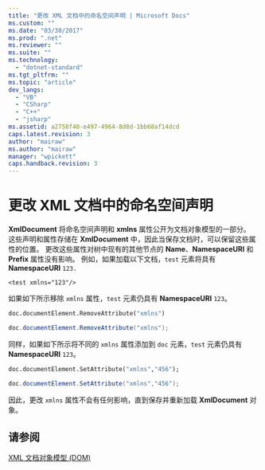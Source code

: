 ```yaml
---
title: "更改 XML 文档中的命名空间声明 | Microsoft Docs"
ms.custom: ""
ms.date: "03/30/2017"
ms.prod: ".net"
ms.reviewer: ""
ms.suite: ""
ms.technology: 
  - "dotnet-standard"
ms.tgt_pltfrm: ""
ms.topic: "article"
dev_langs: 
  - "VB"
  - "CSharp"
  - "C++"
  - "jsharp"
ms.assetid: a2758f40-e497-4964-8d8d-1bb68af14dcd
caps.latest.revision: 3
author: "mairaw"
ms.author: "mairaw"
manager: "wpickett"
caps.handback.revision: 3
---
```

# 更改 XML 文档中的命名空间声明
**XmlDocument** 将命名空间声明和 **xmlns** 属性公开为文档对象模型的一部分。  这些声明和属性存储在 **XmlDocument** 中，因此当保存文档时，可以保留这些属性的位置。  更改这些属性对树中现有的其他节点的 **Name**、**NamespaceURI** 和 **Prefix** 属性没有影响。  例如，如果加载以下文档，`test` 元素将具有 **NamespaceURI** `123.`  
  
```  
<test xmlns="123"/>  
```  
  
 如果如下所示移除 `xmlns` 属性，`test` 元素仍具有 **NamespaceURI** `123`。  
  
```vb  
doc.documentElement.RemoveAttribute("xmlns")  
```  
  
```csharp  
doc.documentElement.RemoveAttribute("xmlns");  
```  
  
 同样，如果如下所示将不同的 `xmlns` 属性添加到 `doc` 元素，`test` 元素仍具有 **NamespaceURI** `123`。  
  
```vb  
doc.documentElement.SetAttribute("xmlns","456");  
```  
  
```csharp  
doc.documentElement.SetAttribute("xmlns","456");  
```  
  
 因此，更改 `xmlns` 属性不会有任何影响，直到保存并重新加载 **XmlDocument** 对象。  
  
## 请参阅  
 [XML 文档对象模型 \(DOM\)](../../../../docs/standard/data/xml/xml-document-object-model-dom.md)